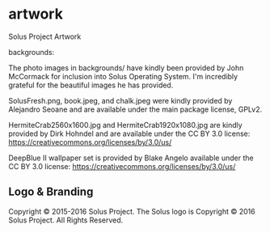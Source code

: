 artwork
=======

Solus Project Artwork


backgrounds:

The photo images in backgrounds/ have kindly been provided by John McCormack
for inclusion into Solus Operating System. I'm incredibly grateful for the beautiful
images he has provided.

SolusFresh.png, book.jpeg, and chalk.jpeg were kindly provided by
Alejandro Seoane and are available under the main package license, GPLv2.

HermiteCrab2560x1600.jpg and HermiteCrab1920x1080.jpg are kindly provided
by Dirk Hohndel and are available under the CC BY 3.0 license:
https://creativecommons.org/licenses/by/3.0/us/

DeepBlue II wallpaper set is provided by Blake Angelo available under the CC BY 3.0 license:
https://creativecommons.org/licenses/by/3.0/us/

Logo & Branding
----------------

Copyright © 2015-2016 Solus Project.
The Solus logo is Copyright © 2016 Solus Project. All Rights Reserved.
